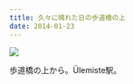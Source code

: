 ```yaml
---
title: 久々に晴れた日の歩道橋の上
date: 2014-01-23
---
```


![](https://img.xar.sh/20464752413_5333026f8c_b.jpg)

歩道橋の上から。Ülemiste駅。
